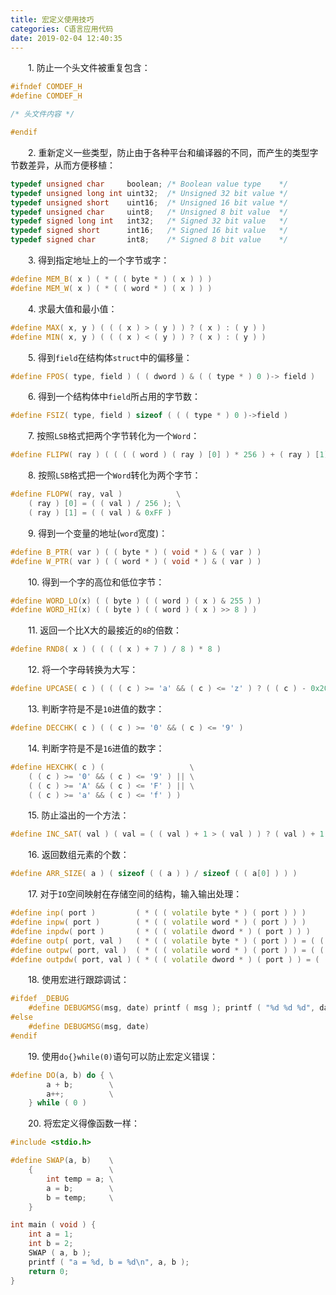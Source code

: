 ```yaml
---
title: 宏定义使用技巧
categories: C语言应用代码
date: 2019-02-04 12:40:35
---
```

&emsp;&emsp;1. 防止一个头文件被重复包含：<!--more-->

``` cpp
#ifndef COMDEF_H
#define COMDEF_H

/* 头文件内容 */

#endif
```

&emsp;&emsp;2. 重新定义一些类型，防止由于各种平台和编译器的不同，而产生的类型字节数差异，从而方便移植：

``` cpp
typedef unsigned char     boolean; /* Boolean value type    */
typedef unsigned long int uint32;  /* Unsigned 32 bit value */
typedef unsigned short    uint16;  /* Unsigned 16 bit value */
typedef unsigned char     uint8;   /* Unsigned 8 bit value  */
typedef signed long int   int32;   /* Signed 32 bit value   */
typedef signed short      int16;   /* Signed 16 bit value   */
typedef signed char       int8;    /* Signed 8 bit value    */
```

&emsp;&emsp;3. 得到指定地址上的一个字节或字：

``` cpp
#define MEM_B( x ) ( * ( ( byte * ) ( x ) ) )
#define MEM_W( x ) ( * ( ( word * ) ( x ) ) )
```

&emsp;&emsp;4. 求最大值和最小值：

``` cpp
#define MAX( x, y ) ( ( ( x ) > ( y ) ) ? ( x ) : ( y ) )
#define MIN( x, y ) ( ( ( x ) < ( y ) ) ? ( x ) : ( y ) )
```

&emsp;&emsp;5. 得到`field`在结构体`struct`中的偏移量：

``` cpp
#define FPOS( type, field ) ( ( dword ) & ( ( type * ) 0 )-> field )
```

&emsp;&emsp;6. 得到一个结构体中`field`所占用的字节数：

``` cpp
#define FSIZ( type, field ) sizeof ( ( ( type * ) 0 )->field )
```

&emsp;&emsp;7. 按照`LSB`格式把两个字节转化为一个`Word`：

``` cpp
#define FLIPW( ray ) ( ( ( ( word ) ( ray ) [0] ) * 256 ) + ( ray ) [1] )
```

&emsp;&emsp;8. 按照`LSB`格式把一个`Word`转化为两个字节：

``` cpp
#define FLOPW( ray, val )            \
    ( ray ) [0] = ( ( val ) / 256 ); \
    ( ray ) [1] = ( ( val ) & 0xFF )
```

&emsp;&emsp;9. 得到一个变量的地址(`word`宽度)：

``` cpp
#define B_PTR( var ) ( ( byte * ) ( void * ) & ( var ) )
#define W_PTR( var ) ( ( word * ) ( void * ) & ( var ) )
```

&emsp;&emsp;10. 得到一个字的高位和低位字节：

``` cpp
#define WORD_LO(x) ( ( byte ) ( ( word ) ( x ) & 255 ) )
#define WORD_HI(x) ( ( byte ) ( ( word ) ( x ) >> 8 ) )
```

&emsp;&emsp;11. 返回一个比X大的最接近的`8`的倍数：

``` cpp
#define RND8( x ) ( ( ( ( x ) + 7 ) / 8 ) * 8 )
```

&emsp;&emsp;12. 将一个字母转换为大写：

``` cpp
#define UPCASE( c ) ( ( ( c ) >= 'a' && ( c ) <= 'z' ) ? ( ( c ) - 0x20 ) : ( c ) )
```

&emsp;&emsp;13. 判断字符是不是`10`进值的数字：

``` cpp
#define DECCHK( c ) ( ( c ) >= '0' && ( c ) <= '9' )
```

&emsp;&emsp;14. 判断字符是不是`16`进值的数字：

``` cpp
#define HEXCHK( c ) (                   \
    ( ( c ) >= '0' && ( c ) <= '9' ) || \
    ( ( c ) >= 'A' && ( c ) <= 'F' ) || \
    ( ( c ) >= 'a' && ( c ) <= 'f' ) )
```

&emsp;&emsp;15. 防止溢出的一个方法：

``` cpp
#define INC_SAT( val ) ( val = ( ( val ) + 1 > ( val ) ) ? ( val ) + 1 : ( val ) )
```

&emsp;&emsp;16. 返回数组元素的个数：

``` cpp
#define ARR_SIZE( a ) ( sizeof ( ( a ) ) / sizeof ( ( a[0] ) ) )
```

&emsp;&emsp;17. 对于`IO`空间映射在存储空间的结构，输入输出处理：

``` cpp
#define inp( port )         ( * ( ( volatile byte * ) ( port ) ) )
#define inpw( port )        ( * ( ( volatile word * ) ( port ) ) )
#define inpdw( port )       ( * ( ( volatile dword * ) ( port ) ) )
#define outp( port, val )   ( * ( ( volatile byte * ) ( port ) ) = ( ( byte ) ( val ) ) )
#define outpw( port, val )  ( * ( ( volatile word * ) ( port ) ) = ( ( word ) ( val ) ) )
#define outpdw( port, val ) ( * ( ( volatile dword * ) ( port ) ) = ( ( dword ) ( val ) ) )
```

&emsp;&emsp;18. 使用宏进行跟踪调试：

``` cpp
#ifdef _DEBUG
    #define DEBUGMSG(msg, date) printf ( msg ); printf ( "%d %d %d", date, _LINE_, _FILE_ )
#else
    #define DEBUGMSG(msg, date)
#endif
```

&emsp;&emsp;19. 使用`do{}while(0)`语句可以防止宏定义错误：

``` cpp
#define DO(a, b) do { \
        a + b;        \
        a++;          \
    } while ( 0 )
```

&emsp;&emsp;20. 将宏定义得像函数一样：

``` cpp
#include <stdio.h>

#define SWAP(a, b)    \
    {                 \
        int temp = a; \
        a = b;        \
        b = temp;     \
    }

int main ( void ) {
    int a = 1;
    int b = 2;
    SWAP ( a, b );
    printf ( "a = %d, b = %d\n", a, b );
    return 0;
}
```
